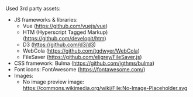 Used 3rd party assets:

- JS frameworks & libraries: 
    - Vue (https://github.com/vuejs/vue)
    - HTM (Hyperscript Tagged Markup) (https://github.com/developit/htm)
    - D3 (https://github.com/d3/d3)
    - WebCola (https://github.com/tgdwyer/WebCola)
    - FileSaver (https://github.com/eligrey/FileSaver.js)
- CSS framework: Bulma (https://github.com/jgthms/bulma)
- Font icons: FontAwesome (https://fontawesome.com/)
- Images:
    - No image preview image: https://commons.wikimedia.org/wiki/File:No-Image-Placeholder.svg